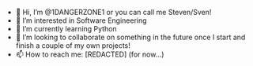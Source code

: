 - 👋 Hi, I’m @1DANGERZONE1 or you can call me Steven/Sven!
- 👀 I’m interested in Software Engineering
- 🌱 I’m currently learning Python
- 💞️ I’m looking to collaborate on something in the future once I start and finish a couple of my own projects!
- 📫 How to reach me: [REDACTED] (for now...)

<!---
1DANGERZONE1/1DANGERZONE1 is a ✨ special ✨ repository because its `README.md` (this file) appears on your GitHub profile.
You can click the Preview link to take a look at your changes.
--->
